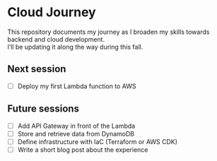 # Cloud Journey

This repository documents my journey as I broaden my skills towards backend and cloud development.  
I’ll be updating it along the way during this fall.

## Next session

- [ ] Deploy my first Lambda function to AWS

## Future sessions

- [ ] Add API Gateway in front of the Lambda
- [ ] Store and retrieve data from DynamoDB
- [ ] Define infrastructure with IaC (Terraform or AWS CDK)
- [ ] Write a short blog post about the experience
